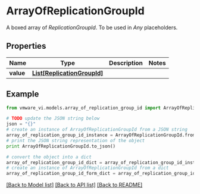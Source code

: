 # ArrayOfReplicationGroupId

A boxed array of *ReplicationGroupId*. To be used in *Any* placeholders. 

## Properties
Name | Type | Description | Notes
------------ | ------------- | ------------- | -------------
**value** | [**List[ReplicationGroupId]**](ReplicationGroupId.md) |  | 

## Example

```python
from vmware_vi.models.array_of_replication_group_id import ArrayOfReplicationGroupId

# TODO update the JSON string below
json = "{}"
# create an instance of ArrayOfReplicationGroupId from a JSON string
array_of_replication_group_id_instance = ArrayOfReplicationGroupId.from_json(json)
# print the JSON string representation of the object
print ArrayOfReplicationGroupId.to_json()

# convert the object into a dict
array_of_replication_group_id_dict = array_of_replication_group_id_instance.to_dict()
# create an instance of ArrayOfReplicationGroupId from a dict
array_of_replication_group_id_form_dict = array_of_replication_group_id.from_dict(array_of_replication_group_id_dict)
```
[[Back to Model list]](../README.md#documentation-for-models) [[Back to API list]](../README.md#documentation-for-api-endpoints) [[Back to README]](../README.md)


